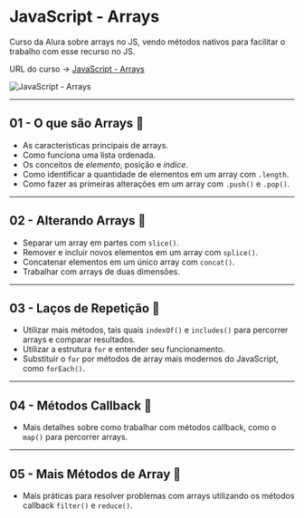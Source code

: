 # JavaScript - Arrays

Curso da Alura sobre arrays no JS, vendo métodos nativos para facilitar o trabalho com esse recurso no JS.

URL do curso -> [JavaScript - Arrays](https://cursos.alura.com.br/course/fundamentos-javascript-arrays)

![JavaScript - Arrays](https://www.alura.com.br/assets/api/share/curso-fundamentos-javascript-arrays.png)


***

## 01 - O que são Arrays &#x1F516;
* As características principais de arrays.
* Como funciona uma lista ordenada.
* Os conceitos de *elemento*, posição e *índice*.
* Como identificar a quantidade de elementos em um array com `.length`.
* Como fazer as primeiras alterações em um array com `.push()` e `.pop()`.

***

## 02 - Alterando Arrays &#x1F516;
* Separar um array em partes com `slice()`.
* Remover e incluir novos elementos em um array com `splice()`.
* Concatenar elementos em um único array com `concat()`.
* Trabalhar com arrays de duas dimensões.

***

## 03 - Laços de Repetição &#x1F516;
* Utilizar mais métodos, tais quais `indexOf()` e `includes()` para percorrer arrays e comparar resultados.
* Utilizar a estrutura `for` e entender seu funcionamento.
* Substituir o `for` por métodos de array mais modernos do JavaScript, como `forEach()`.

***

## 04 - Métodos Callback &#x1F516;
* Mais detalhes sobre como trabalhar com métodos callback, como o `map()` para percorrer arrays.

***

## 05 - Mais Métodos de Array &#x1F516;
* Mais práticas para resolver problemas com arrays utilizando os métodos callback `filter()` e `reduce()`.